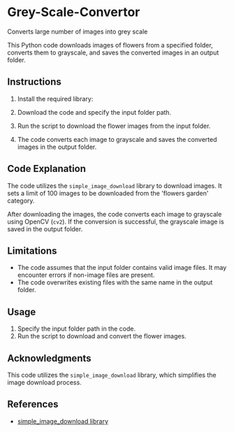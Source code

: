 # Grey-Scale-Convertor
Converts large number of images into grey scale

This Python code downloads images of flowers from a specified folder, converts them to grayscale, and saves the converted images in an output folder.

## Instructions

1. Install the required library:

2. Download the code and specify the input folder path.

3. Run the script to download the flower images from the input folder.

4. The code converts each image to grayscale and saves the converted images in the output folder.

## Code Explanation

The code utilizes the `simple_image_download` library to download images. It sets a limit of 100 images to be downloaded from the 'flowers garden' category.

After downloading the images, the code converts each image to grayscale using OpenCV (`cv2`). If the conversion is successful, the grayscale image is saved in the output folder.

## Limitations

- The code assumes that the input folder contains valid image files. It may encounter errors if non-image files are present.
- The code overwrites existing files with the same name in the output folder.

## Usage

1. Specify the input folder path in the code.
2. Run the script to download and convert the flower images.

## Acknowledgments

This code utilizes the `simple_image_download` library, which simplifies the image download process.

## References

- [simple_image_download library](https://pypi.org/project/simple-image-download/)


